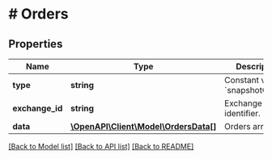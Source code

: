 # # Orders

## Properties

Name | Type | Description | Notes
------------ | ------------- | ------------- | -------------
**type** | **string** | Constant value &#x60;snapshotOrders&#x60;. | [optional] 
**exchange_id** | **string** | Exchange identifier. | [optional] 
**data** | [**\OpenAPI\Client\Model\OrdersData[]**](OrdersData.md) | Orders array | [optional] 

[[Back to Model list]](../../README.md#documentation-for-models) [[Back to API list]](../../README.md#documentation-for-api-endpoints) [[Back to README]](../../README.md)


